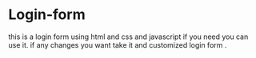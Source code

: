 # Login-form
this is a login form using html and css  and javascript if you need you can use it.
if any changes you want take it and customized login form .

